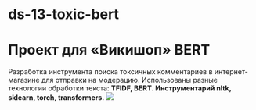 # ds-13-toxic-bert
# Проект для «Викишоп» BERT

Разработка инструмента поиска токсичных комментариев в интернет-магазине для отправки на модерацию.
Использованы разные технологии обработки текста: **TFIDF, BERT. Инструментарий nltk, sklearn, torch, transformers.**
![](/yp-data-science/media/ds-13-01.png '')
